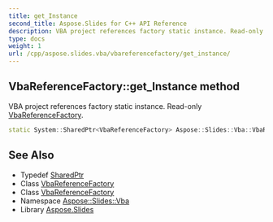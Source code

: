 ```yaml
---
title: get_Instance
second_title: Aspose.Slides for C++ API Reference
description: VBA project references factory static instance. Read-only VbaReferenceFactory.
type: docs
weight: 1
url: /cpp/aspose.slides.vba/vbareferencefactory/get_instance/
---
```

## VbaReferenceFactory::get_Instance method


VBA project references factory static instance. Read-only [VbaReferenceFactory](../).

```cpp
static System::SharedPtr<VbaReferenceFactory> Aspose::Slides::Vba::VbaReferenceFactory::get_Instance()
```

## See Also

* Typedef [SharedPtr](../../../system/sharedptr/)
* Class [VbaReferenceFactory](../)
* Class [VbaReferenceFactory](../)
* Namespace [Aspose::Slides::Vba](../../)
* Library [Aspose.Slides](../../../)
